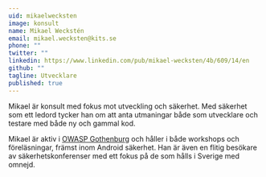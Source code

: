 ```yaml
---
uid: mikaelwecksten
image: konsult
name: Mikael Weckstén
email: mikael.wecksten@kits.se
phone: ""
twitter: ""
linkedin: https://www.linkedin.com/pub/mikael-wecksten/4b/609/14/en
github: ""
tagline: Utvecklare
published: true
---
```


Mikael är konsult med fokus mot utveckling och säkerhet. Med säkerhet som ett ledord tycker han om att anta utmaningar både som utvecklare och testare med både ny och gammal kod.

Mikael är aktiv i [OWASP Gothenburg](https://www.owasp.org/index.php/Gothenburg) och håller i både workshops och föreläsningar, främst inom Android säkerhet. Han är även en flitig besökare av säkerhetskonferenser med ett fokus på de som hålls i Sverige med omnejd.
